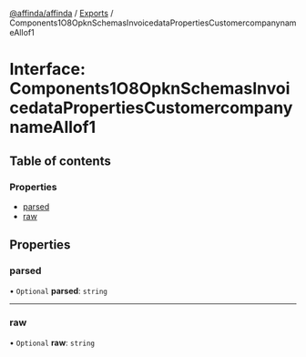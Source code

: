 [@affinda/affinda](../README.md) / [Exports](../modules.md) / Components1O8OpknSchemasInvoicedataPropertiesCustomercompanynameAllof1

# Interface: Components1O8OpknSchemasInvoicedataPropertiesCustomercompanynameAllof1

## Table of contents

### Properties

- [parsed](Components1O8OpknSchemasInvoicedataPropertiesCustomercompanynameAllof1.md#parsed)
- [raw](Components1O8OpknSchemasInvoicedataPropertiesCustomercompanynameAllof1.md#raw)

## Properties

### parsed

• `Optional` **parsed**: `string`

___

### raw

• `Optional` **raw**: `string`
